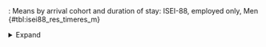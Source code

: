 <div class="tabledetails">

|     |
| --- |
: Means by arrival cohort and duration of stay: ISEI-88, employed only, Men {#tbl:isei88_res_timeres_m}

<details>
<summary>
Expand
</summary>
<div class="tabwrap">
<table class="scientific medleftstub">
<tr> <td style='text-align: left'></td><td colspan=7 style='text-align:center'><strong>Arrival cohort</strong></td></tr>
<tr> <td style='text-align: left'></td> <td style='text-align: right'><strong>German</strong></td> <td style='text-align: right'><strong>1964-73</strong></td> <td style='text-align: right'><strong>1974-83</strong></td> <td style='text-align: right'><strong>1984-93</strong></td> <td style='text-align: right'><strong>1994-03</strong></td> <td style='text-align: right'><strong>2004-10</strong></td> <td style='text-align: right'><strong>Total</strong></td></tr>
<tr> <td style='text-align: left'></td> <td style='text-align: right'>Mean</td> <td style='text-align: right'>Mean</td> <td style='text-align: right'>Mean</td> <td style='text-align: right'>Mean</td> <td style='text-align: right'>Mean</td> <td style='text-align: right'>Mean</td> <td style='text-align: right'>Mean</td></tr>
<tr> <td style='text-align: left'>1</td> <td style='text-align: right'>49.37</td> <td style='text-align: right'></td> <td style='text-align: right'></td> <td style='text-align: right'>43.55</td> <td style='text-align: right'>43.99</td> <td style='text-align: right'>48.03</td> <td style='text-align: right'>46.23</td></tr>
<tr> <td style='text-align: left'>2</td> <td style='text-align: right'>42.28</td> <td style='text-align: right'></td> <td style='text-align: right'>40.77</td> <td style='text-align: right'>40.45</td> <td style='text-align: right'>42.78</td> <td style='text-align: right'>46.41</td> <td style='text-align: right'>42.54</td></tr>
<tr> <td style='text-align: left'>3</td> <td style='text-align: right'>41.03</td> <td style='text-align: right'></td> <td style='text-align: right'>40.98</td> <td style='text-align: right'>37.72</td> <td style='text-align: right'>40.93</td> <td style='text-align: right'>44.48</td> <td style='text-align: right'>41.03</td></tr>
<tr> <td style='text-align: left'>4</td> <td style='text-align: right'>38.67</td> <td style='text-align: right'></td> <td style='text-align: right'>39.16</td> <td style='text-align: right'>37.01</td> <td style='text-align: right'>39.69</td> <td style='text-align: right'>42.77</td> <td style='text-align: right'>39.46</td></tr>
<tr> <td style='text-align: left'>5</td> <td style='text-align: right'>37.18</td> <td style='text-align: right'></td> <td style='text-align: right'>38.71</td> <td style='text-align: right'>36.52</td> <td style='text-align: right'>39.05</td> <td style='text-align: right'>42.26</td> <td style='text-align: right'>38.74</td></tr>
<tr> <td style='text-align: left'>6</td> <td style='text-align: right'>36.40</td> <td style='text-align: right'></td> <td style='text-align: right'>38.17</td> <td style='text-align: right'>35.13</td> <td style='text-align: right'>39.46</td> <td style='text-align: right'></td> <td style='text-align: right'>37.29</td></tr>
<tr> <td style='text-align: left'>7</td> <td style='text-align: right'>35.68</td> <td style='text-align: right'></td> <td style='text-align: right'>37.40</td> <td style='text-align: right'>36.53</td> <td style='text-align: right'>38.44</td> <td style='text-align: right'></td> <td style='text-align: right'>37.01</td></tr>
<tr> <td style='text-align: left'>8</td> <td style='text-align: right'>36.38</td> <td style='text-align: right'></td> <td style='text-align: right'>37.37</td> <td style='text-align: right'>36.18</td> <td style='text-align: right'>38.81</td> <td style='text-align: right'></td> <td style='text-align: right'>37.18</td></tr>
<tr> <td style='text-align: left'>9</td> <td style='text-align: right'>36.46</td> <td style='text-align: right'></td> <td style='text-align: right'>37.38</td> <td style='text-align: right'>35.48</td> <td style='text-align: right'>38.70</td> <td style='text-align: right'></td> <td style='text-align: right'>37.01</td></tr>
<tr> <td style='text-align: left'>10</td> <td style='text-align: right'>36.51</td> <td style='text-align: right'></td> <td style='text-align: right'>38.75</td> <td style='text-align: right'>36.82</td> <td style='text-align: right'>39.28</td> <td style='text-align: right'></td> <td style='text-align: right'>37.84</td></tr>
<tr> <td style='text-align: left'>11</td> <td style='text-align: right'>36.79</td> <td style='text-align: right'></td> <td style='text-align: right'>37.91</td> <td style='text-align: right'>35.98</td> <td style='text-align: right'>39.64</td> <td style='text-align: right'></td> <td style='text-align: right'>37.58</td></tr>
<tr> <td style='text-align: left'>12</td> <td style='text-align: right'>37.03</td> <td style='text-align: right'>34.66</td> <td style='text-align: right'>39.42</td> <td style='text-align: right'>37.20</td> <td style='text-align: right'>40.04</td> <td style='text-align: right'></td> <td style='text-align: right'>37.67</td></tr>
<tr> <td style='text-align: left'>13</td> <td style='text-align: right'>36.80</td> <td style='text-align: right'>34.13</td> <td style='text-align: right'>37.31</td> <td style='text-align: right'>36.55</td> <td style='text-align: right'></td> <td style='text-align: right'></td> <td style='text-align: right'>36.20</td></tr>
<tr> <td style='text-align: left'>14</td> <td style='text-align: right'>36.99</td> <td style='text-align: right'>33.54</td> <td style='text-align: right'>38.81</td> <td style='text-align: right'>36.62</td> <td style='text-align: right'></td> <td style='text-align: right'></td> <td style='text-align: right'>36.49</td></tr>
<tr> <td style='text-align: left'>15</td> <td style='text-align: right'>37.18</td> <td style='text-align: right'>34.48</td> <td style='text-align: right'>37.70</td> <td style='text-align: right'>37.12</td> <td style='text-align: right'></td> <td style='text-align: right'></td> <td style='text-align: right'>36.62</td></tr>
<tr> <td style='text-align: left'>16</td> <td style='text-align: right'>36.56</td> <td style='text-align: right'>33.60</td> <td style='text-align: right'>38.18</td> <td style='text-align: right'>37.03</td> <td style='text-align: right'></td> <td style='text-align: right'></td> <td style='text-align: right'>36.34</td></tr>
<tr> <td style='text-align: left'>17</td> <td style='text-align: right'>37.12</td> <td style='text-align: right'>34.07</td> <td style='text-align: right'>37.53</td> <td style='text-align: right'>36.89</td> <td style='text-align: right'></td> <td style='text-align: right'></td> <td style='text-align: right'>36.40</td></tr>
<tr> <td style='text-align: left'>18</td> <td style='text-align: right'>37.50</td> <td style='text-align: right'>33.06</td> <td style='text-align: right'>37.20</td> <td style='text-align: right'>36.72</td> <td style='text-align: right'></td> <td style='text-align: right'></td> <td style='text-align: right'>36.12</td></tr>
<tr> <td style='text-align: left'>19</td> <td style='text-align: right'>37.68</td> <td style='text-align: right'>33.26</td> <td style='text-align: right'>38.25</td> <td style='text-align: right'>36.31</td> <td style='text-align: right'></td> <td style='text-align: right'></td> <td style='text-align: right'>36.37</td></tr>
<tr> <td style='text-align: left'>20</td> <td style='text-align: right'>38.46</td> <td style='text-align: right'>33.38</td> <td style='text-align: right'>38.03</td> <td style='text-align: right'>36.50</td> <td style='text-align: right'></td> <td style='text-align: right'></td> <td style='text-align: right'>36.59</td></tr>
<tr> <td style='text-align: left'>21</td> <td style='text-align: right'>38.68</td> <td style='text-align: right'>34.07</td> <td style='text-align: right'>38.97</td> <td style='text-align: right'>37.63</td> <td style='text-align: right'></td> <td style='text-align: right'></td> <td style='text-align: right'>37.34</td></tr>
<tr> <td style='text-align: left'>22</td> <td style='text-align: right'>39.46</td> <td style='text-align: right'>33.75</td> <td style='text-align: right'>38.27</td> <td style='text-align: right'>37.69</td> <td style='text-align: right'></td> <td style='text-align: right'></td> <td style='text-align: right'>37.29</td></tr>
<tr> <td style='text-align: left'>23</td> <td style='text-align: right'>39.39</td> <td style='text-align: right'>33.38</td> <td style='text-align: right'>38.99</td> <td style='text-align: right'></td> <td style='text-align: right'></td> <td style='text-align: right'></td> <td style='text-align: right'>37.25</td></tr>
<tr> <td style='text-align: left'>24</td> <td style='text-align: right'>39.99</td> <td style='text-align: right'>34.20</td> <td style='text-align: right'>38.90</td> <td style='text-align: right'></td> <td style='text-align: right'></td> <td style='text-align: right'></td> <td style='text-align: right'>37.70</td></tr>
<tr> <td style='text-align: left'>25</td> <td style='text-align: right'>40.81</td> <td style='text-align: right'>33.77</td> <td style='text-align: right'>38.81</td> <td style='text-align: right'></td> <td style='text-align: right'></td> <td style='text-align: right'></td> <td style='text-align: right'>37.80</td></tr>
<tr> <td style='text-align: left'>26</td> <td style='text-align: right'>41.43</td> <td style='text-align: right'>33.84</td> <td style='text-align: right'>37.53</td> <td style='text-align: right'></td> <td style='text-align: right'></td> <td style='text-align: right'></td> <td style='text-align: right'>37.60</td></tr>
<tr> <td style='text-align: left'>27</td> <td style='text-align: right'>41.47</td> <td style='text-align: right'>34.28</td> <td style='text-align: right'>38.24</td> <td style='text-align: right'></td> <td style='text-align: right'></td> <td style='text-align: right'></td> <td style='text-align: right'>38.00</td></tr>
<tr> <td style='text-align: left'>28</td> <td style='text-align: right'>42.63</td> <td style='text-align: right'>33.68</td> <td style='text-align: right'>39.18</td> <td style='text-align: right'></td> <td style='text-align: right'></td> <td style='text-align: right'></td> <td style='text-align: right'>38.50</td></tr>
<tr> <td style='text-align: left'>29</td> <td style='text-align: right'>42.49</td> <td style='text-align: right'>33.99</td> <td style='text-align: right'>38.02</td> <td style='text-align: right'></td> <td style='text-align: right'></td> <td style='text-align: right'></td> <td style='text-align: right'>38.17</td></tr>
<tr> <td style='text-align: left'>30</td> <td style='text-align: right'>44.08</td> <td style='text-align: right'>35.14</td> <td style='text-align: right'>37.82</td> <td style='text-align: right'></td> <td style='text-align: right'></td> <td style='text-align: right'></td> <td style='text-align: right'>39.01</td></tr>
<tr> <td style='text-align: left'>Total</td> <td style='text-align: right'>39.08</td> <td style='text-align: right'>33.91</td> <td style='text-align: right'>38.41</td> <td style='text-align: right'>37.16</td> <td style='text-align: right'>40.07</td> <td style='text-align: right'>44.79</td> <td style='text-align: right'>38.06</td></tr>
</table>
</div>
</details>
</div>
